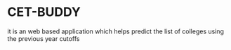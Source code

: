 # CET-BUDDY
it is an web based application which helps predict the list of colleges using the previous year cutoffs
